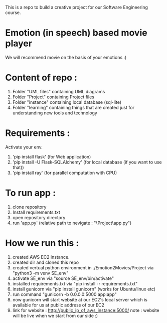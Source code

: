 This is a repo to build a creative project for our Software Engineering course.

# Emotion (in speech) based movie player
We will recommend movie on the basis of your emotions :)

# Content of repo :
1. Folder "UML files" containing UML diagrams
2. Folder "Project" containing Project files
3. Folder "instance" containing local database (sql-lite)
4. Folder "learning" containing things that are created just for understanding new tools and technology

# Requirements :
Activate your env.
1. 'pip install flask' (for Web application)
2. 'pip install -U Flask-SQLAlchemy' (for local database (if you want to use that))
3. 'pip install ray' (for parallel computation with CPU)

# To run app :
1. clone repository
2. Install requirements.txt
3. open repository directory 
4. run 'app.py' (relative path to nevigate : "\Project\app.py")

# How we run this : 
1. created AWS EC2 instance.
2. created dir and cloned this repo
3. created vertual python environment in ./Emotion2Movies/Project via "python3 -m venv SE_env"
4. activate SE_env via "source SE_env/bin/activate"
4. installed requirements.txt via "pip install -r requirements.txt"
5. install gunicorn via "pip install gunicorn" (works for Ubuntu/linux etc)
6. run command "gunicorn -b 0.0.0.0:5000 app:app"
7. now gunicorn will start website at our EC2's local server which is available for us at public address of our EC2
8. link for website : [http://public_ip_of_aws_instance:5000/](http://13.60.224.246:5000) 
note : website will be live when we start from our side  :)